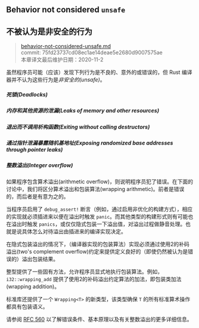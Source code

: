 ## Behavior not considered `unsafe`
## 不被认为是非安全的行为

>[behavior-not-considered-unsafe.md](https://github.com/rust-lang/reference/blob/master/src/behavior-not-considered-unsafe.md)\
>commit: 75fd23737cd08ec1ae14deae5e2680d9007575ae \
>本章译文最后维护日期：2020-11-2

虽然程序员可能（应该）发现下列行为是不良的、意外的或错误的，但 Rust 编译器并不认为这些行为是*非安全的(unsafe)*。

##### 死锁(Deadlocks)
##### 内存和其他资源的泄漏(Leaks of memory and other resources)
##### 退出而不调用析构函数(Exiting without calling destructors)
##### 通过指针泄漏暴露随机基地址(Exposing randomized base addresses through pointer leaks)
##### 整数溢出(Integer overflow)

如果程序包含算术溢出(arithmetic overflow)，则说明程序员犯了错误。在下面的讨论中，我们将区分算术溢出和包装算法(wrapping arithmetic)。前者是错误的，而后者是有意为之的。

当程序员启用了 `debug_assert!` 断言（例如，通过启用非优化的构建方式），相应的实现就必须插进来以便在溢出时触发 `panic`。而其他类型的构建形式则有可能也在溢出时触发 `panics`，或仅仅隐式包装一下溢出值，对溢出过程做静音处理。也就是说具体怎么对待溢出由插进来的编译实现决定。

在隐式包装溢出的情况下，（编译器实现的包装算法）实现必须通过使用2的补码溢出(two's complement overflow)约定来提供定义良好的（即使仍然被认为是错误的）溢出包装结果。

整型提供了一些固有方法，允许程序员显式地执行包装算法。例如，`i32::wrapping_add` 提供了使用2的补码溢出约定算法的加法，即包装类加法(wrapping addition)。

标准库还提供了一个 `Wrapping<T>` 的新类型，该类型确保 `T` 的所有标准算术操作都具有包装语义。

请参阅 [RFC 560] 以了解错误条件、基本原理以及有关整数溢出的更多详细信息。

[RFC 560]: https://github.com/rust-lang/rfcs/blob/master/text/0560-integer-overflow.md

<!-- 2020-11-7-->
<!-- checked -->
